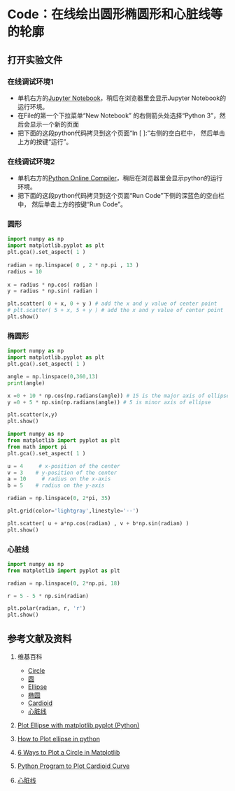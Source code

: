# Code：在线绘出圆形椭圆形和心脏线等的轮廓

## 打开实验文件

### 在线调试环境1

- 单机右方的[Jupyter Notebook](https://mybinder.org/v2/gh/ipython/ipython-in-depth/master?filepath=binder/Index.ipynb)，稍后在浏览器里会显示Jupyter Notebook的运行环境。
- 在File的第一个下拉菜单“New Notebook” 的右侧箭头处选择“Python 3”，然后会显示一个新的页面
- 把下面的这段python代码拷贝到这个页面“In [ ]:”右侧的空白栏中， 然后单击上方的按键“运行”。

### 在线调试环境2

- 单机右方的[Python Online Compiler](https://www.alphacodingskills.com/compile-python-online.php)，稍后在浏览器里会显示python的运行环境。
- 把下面的这段python代码拷贝到这个页面“Run Code”下侧的深蓝色的空白栏中， 然后单击上方的按键“Run Code”。

### 圆形
```python
import numpy as np 
import matplotlib.pyplot as plt 
plt.gca().set_aspect( 1 ) 
 
radian = np.linspace( 0 , 2 * np.pi , 13 ) 
radius = 10
 
x = radius * np.cos( radian ) 
y = radius * np.sin( radian ) 

plt.scatter( 0 + x, 0 + y ) # add the x and y value of center point 
# plt.scatter( 5 + x, 5 + y ) # add the x and y value of center point 
plt.show()
```

### 椭圆形
```python
import numpy as np
import matplotlib.pyplot as plt
plt.gca().set_aspect( 1 ) 

angle = np.linspace(0,360,13)
print(angle)

x =0 + 10 * np.cos(np.radians(angle)) # 15 is the major axis of ellipse
y =0 + 5 * np.sin(np.radians(angle)) # 5 is minor axis of ellipse

plt.scatter(x,y) 
plt.show()
```

```python
import numpy as np
from matplotlib import pyplot as plt
from math import pi
plt.gca().set_aspect( 1 ) 

u = 4     # x-position of the center
v = 3    # y-position of the center
a = 10     # radius on the x-axis
b = 5    # radius on the y-axis

radian = np.linspace(0, 2*pi, 35)

plt.grid(color='lightgray',linestyle='--')

plt.scatter( u + a*np.cos(radian) , v + b*np.sin(radian) )
plt.show()
```

### 心脏线
```python
import numpy as np
from matplotlib import pyplot as plt

radian = np.linspace(0, 2*np.pi, 18)

r = 5 - 5 * np.sin(radian)

plt.polar(radian, r, 'r')
plt.show()
```

## 参考文献及资料

1. 维基百科
	- [Circle](https://en.wikipedia.org/wiki/Circle) 
	- [圆](https://zh.wikipedia.org/wiki/%E5%9C%86) 
	- [Ellipse](https://en.wikipedia.org/wiki/Ellipse) 
	- [椭圆](https://zh.wikipedia.org/wiki/%E6%A4%AD%E5%9C%86) 
	- [Cardioid](https://en.wikipedia.org/wiki/Cardioid) 
	- [心脏线](https://zh.wikipedia.org/wiki/%E5%BF%83%E8%84%8F%E7%BA%BF) 

2. [Plot Ellipse with matplotlib.pyplot (Python)](https://stackoverflow.com/questions/10952060/plot-ellipse-with-matplotlib-pyplot-python)
3. [How to Plot ellipse in python](https://www.engineerknow.com/2021/03/how-to-plot-ellipse-in-python.html)
4. [6 Ways to Plot a Circle in Matplotlib](https://www.pythonpool.com/matplotlib-circle/)
5. [Python Program to Plot Cardioid Curve](https://www.codesansar.com/python-programming-examples/plot-cardioid-curve.htm)
6. [心脏线](https://baike.baidu.com/item/%E5%BF%83%E8%84%8F%E7%BA%BF/10323843?fromtitle=%E5%BF%83%E5%BD%A2%E7%BA%BF&fromid=10018818)